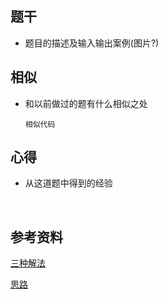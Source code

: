 ## 题干

* 题目的描述及输入输出案例(图片?)



## 相似

* 和以前做过的题有什么相似之处

  ```
  相似代码
  ```

  

## 心得

* 从这道题中得到的经验

​	



## 参考资料

[三种解法](https://leetcode-cn.com/problems/rotate-array/solution/python3-san-chong-si-lu-189-by-lionking8-arbt/)

[思路](https://leetcode-cn.com/problems/rotate-array/solution/san-ci-fan-zhuan-fu-yi-xie-pythonicde-jie-fa-pytho/)